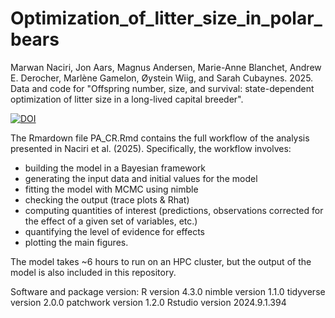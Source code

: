 # Optimization_of_litter_size_in_polar_bears
Marwan Naciri, Jon Aars, Magnus Andersen, Marie-Anne Blanchet, Andrew E. Derocher, Marlène Gamelon, Øystein Wiig, and Sarah Cubaynes. 2025. Data and code for "Offspring number, size, and survival: state-dependent optimization of litter size in a long-lived capital breeder".

[![DOI](https://zenodo.org/badge/1018603336.svg)](https://doi.org/10.5281/zenodo.15870511)

The Rmardown file PA_CR.Rmd contains the full workflow of the analysis presented in Naciri et al. (2025). Specifically, the workflow involves:
- building the model in a Bayesian framework
- generating the input data and initial values for the model
- fitting the model with MCMC using nimble
- checking the output (trace plots & Rhat)
- computing quantities of interest (predictions, observations corrected for the effect of a given set of variables, etc.)
- quantifying the level of evidence for effects
- plotting the main figures.

The model takes ~6 hours to run on an HPC cluster, but the output of the model is also included in this repository.


Software and package version:
R version 4.3.0
nimble version 1.1.0
tidyverse version 2.0.0
patchwork version 1.2.0
Rstudio version 2024.9.1.394
